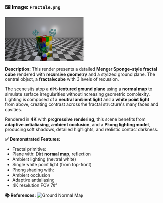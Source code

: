 ### 🖼️ Image: `Fractale.png`

![Fractale](Fractale.png)

**Description:**
This render presents a detailed **Menger Sponge–style fractal cube** rendered with **recursive geometry** and a stylized ground plane. The central object, a **fractalecube** with 3 levels of recursion.

The scene sits atop a **dirt-textured ground plane** using a **normal map** to simulate surface irregularities without increasing geometric complexity. Lighting is composed of a **neutral ambient light** and a **white point light** from above, creating contrast across the fractal structure's many faces and cavities.

Rendered in **4K** with **progressive rendering**, this scene benefits from **adaptive antialiasing**, **ambient occlusion**, and a **Phong lighting model**, producing soft shadows, detailed highlights, and realistic contact darkness.

**✅ Demonstrated Features:**

- Fractal primitive:
- Plane with: Dirt **normal map**, reflection
- Ambient lighting (neutral white)
- Single white point light (from top-front)
- Phong shading with:
- Ambient occlusion
- Adaptive antialiasing
- 4K resolution FOV 70°

**📚 References:**
![Ground Normal Map](../configs/normalMaps/dirt.png)
